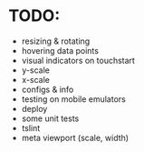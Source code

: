 # TODO:

- resizing & rotating
- hovering data points
- visual indicators on touchstart
- y-scale
- x-scale
- configs & info
- testing on mobile emulators
- deploy
- some unit tests
- tslint
- meta viewport (scale, width)
